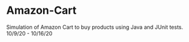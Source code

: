# Amazon-Cart
Simulation of Amazon Cart to buy products using Java and JUnit tests. 10/9/20 - 10/16/20
